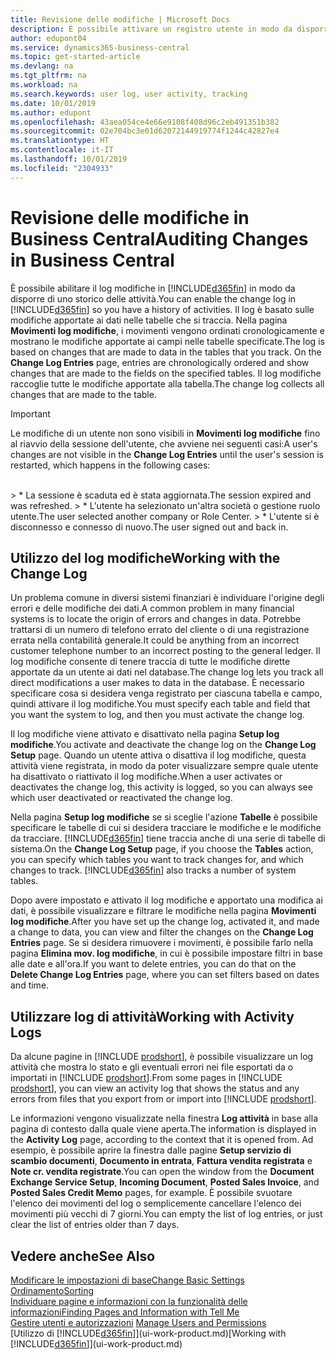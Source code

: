 ```yaml
---
title: Revisione delle modifiche | Microsoft Docs
description: È possibile attivare un registro utente in modo da disporre di uno storico di tutte le modifiche apportate ai dati delle tabelle tracciate. È anche possibile tenere traccia delle attività con determinati tipi di registri attività.
author: edupont04
ms.service: dynamics365-business-central
ms.topic: get-started-article
ms.devlang: na
ms.tgt_pltfrm: na
ms.workload: na
ms.search.keywords: user log, user activity, tracking
ms.date: 10/01/2019
ms.author: edupont
ms.openlocfilehash: 43aea054ce4e66e9108f408d96c2eb491351b382
ms.sourcegitcommit: 02e704bc3e01d62072144919774f1244c42827e4
ms.translationtype: HT
ms.contentlocale: it-IT
ms.lasthandoff: 10/01/2019
ms.locfileid: "2304933"
---
```

# <a name="auditing-changes-in-business-central"></a><span data-ttu-id="7715f-104">Revisione delle modifiche in Business Central</span><span class="sxs-lookup"><span data-stu-id="7715f-104">Auditing Changes in Business Central</span></span>

<span data-ttu-id="7715f-105">È possibile abilitare il log modifiche in [!INCLUDE[d365fin](includes/d365fin_md.md)] in modo da disporre di uno storico delle attività.</span><span class="sxs-lookup"><span data-stu-id="7715f-105">You can enable the change log in [!INCLUDE[d365fin](includes/d365fin_md.md)] so you have a history of activities.</span></span> <span data-ttu-id="7715f-106">Il log è basato sulle modifiche apportate ai dati nelle tabelle che si traccia. Nella pagina **Movimenti log modifiche**, i movimenti vengono ordinati cronologicamente e mostrano le modifiche apportate ai campi nelle tabelle specificate.</span><span class="sxs-lookup"><span data-stu-id="7715f-106">The log is based on changes that are made to data in the tables that you track. On the **Change Log Entries** page, entries are chronologically ordered and show changes that are made to the fields on the specified tables.</span></span> <span data-ttu-id="7715f-107">Il log modifiche raccoglie tutte le modifiche apportate alla tabella.</span><span class="sxs-lookup"><span data-stu-id="7715f-107">The change log collects all changes that are made to the table.</span></span>

> [!Important]
> <span data-ttu-id="7715f-108">Le modifiche di un utente non sono visibili in **Movimenti log modifiche** fino al riavvio della sessione dell'utente, che avviene nei seguenti casi:</span><span class="sxs-lookup"><span data-stu-id="7715f-108">A user's changes are not visible in the **Change Log Entries** until the user's session is restarted, which happens in the following cases:</span></span>
<br />
> * <span data-ttu-id="7715f-109">La sessione è scaduta ed è stata aggiornata.</span><span class="sxs-lookup"><span data-stu-id="7715f-109">The session expired and was refreshed.</span></span>
> * <span data-ttu-id="7715f-110">L'utente ha selezionato un'altra società o gestione ruolo utente.</span><span class="sxs-lookup"><span data-stu-id="7715f-110">The user selected another company or Role Center.</span></span>
> * <span data-ttu-id="7715f-111">L'utente si è disconnesso e connesso di nuovo.</span><span class="sxs-lookup"><span data-stu-id="7715f-111">The user signed out and back in.</span></span>

## <a name="working-with-the-change-log"></a><span data-ttu-id="7715f-112">Utilizzo del log modifiche</span><span class="sxs-lookup"><span data-stu-id="7715f-112">Working with the Change Log</span></span>

<span data-ttu-id="7715f-113">Un problema comune in diversi sistemi finanziari è individuare l'origine degli errori e delle modifiche dei dati.</span><span class="sxs-lookup"><span data-stu-id="7715f-113">A common problem in many financial systems is to locate the origin of errors and changes in data.</span></span> <span data-ttu-id="7715f-114">Potrebbe trattarsi di un numero di telefono errato del cliente o di una registrazione errata nella contabilità generale.</span><span class="sxs-lookup"><span data-stu-id="7715f-114">It could be anything from an incorrect customer telephone number to an incorrect posting to the general ledger.</span></span> <span data-ttu-id="7715f-115">Il log modifiche consente di tenere traccia di tutte le modifiche dirette apportate da un utente ai dati nel database.</span><span class="sxs-lookup"><span data-stu-id="7715f-115">The change log lets you track all direct modifications a user makes to data in the database.</span></span> <span data-ttu-id="7715f-116">È necessario specificare cosa si desidera venga registrato per ciascuna tabella e campo, quindi attivare il log modifiche.</span><span class="sxs-lookup"><span data-stu-id="7715f-116">You must specify each table and field that you want the system to log, and then you must activate the change log.</span></span>  

<span data-ttu-id="7715f-117">Il log modifiche viene attivato e disattivato nella pagina **Setup log modifiche**.</span><span class="sxs-lookup"><span data-stu-id="7715f-117">You activate and deactivate the change log on the **Change Log Setup** page.</span></span> <span data-ttu-id="7715f-118">Quando un utente attiva o disattiva il log modifiche, questa attività viene registrata, in modo da poter visualizzare sempre quale utente ha disattivato o riattivato il log modifiche.</span><span class="sxs-lookup"><span data-stu-id="7715f-118">When a user activates or deactivates the change log, this activity is logged, so you can always see which user deactivated or reactivated the change log.</span></span>

<span data-ttu-id="7715f-119">Nella pagina **Setup log modifiche** se si sceglie l'azione **Tabelle** è possibile specificare le tabelle di cui si desidera tracciare le modifiche e le modifiche da tracciare. [!INCLUDE[d365fin](includes/d365fin_md.md)] tiene traccia anche di una serie di tabelle di sistema.</span><span class="sxs-lookup"><span data-stu-id="7715f-119">On the **Change Log Setup** page, if you choose the **Tables** action, you can specify which tables you want to track changes for, and which changes to track. [!INCLUDE[d365fin](includes/d365fin_md.md)] also tracks a number of system tables.</span></span>

<span data-ttu-id="7715f-120">Dopo avere impostato e attivato il log modifiche e apportato una modifica ai dati, è possibile visualizzare e filtrare le modifiche nella pagina **Movimenti log modifiche**.</span><span class="sxs-lookup"><span data-stu-id="7715f-120">After you have set up the change log, activated it, and made a change to data, you can view and filter the changes on the **Change Log Entries** page.</span></span> <span data-ttu-id="7715f-121">Se si desidera rimuovere i movimenti, è possibile farlo nella pagina **Elimina mov. log modifiche**, in cui è possibile impostare filtri in base alle date e all'ora.</span><span class="sxs-lookup"><span data-stu-id="7715f-121">If you want to delete entries, you can do that on the **Delete Change Log Entries** page, where you can set filters based on dates and time.</span></span>  

## <a name="working-with-activity-logs"></a><span data-ttu-id="7715f-122">Utilizzare log di attività</span><span class="sxs-lookup"><span data-stu-id="7715f-122">Working with Activity Logs</span></span>

<span data-ttu-id="7715f-123">Da alcune pagine in [!INCLUDE [prodshort](includes/prodshort.md)], è possibile visualizzare un log attività che mostra lo stato e gli eventuali errori nei file esportati da o importati in [!INCLUDE [prodshort](includes/prodshort.md)].</span><span class="sxs-lookup"><span data-stu-id="7715f-123">From some pages in [!INCLUDE [prodshort](includes/prodshort.md)], you can view an activity log that shows the status and any errors from files that you export from or import into [!INCLUDE [prodshort](includes/prodshort.md)].</span></span>  

<span data-ttu-id="7715f-124">Le informazioni vengono visualizzate nella finestra **Log attività** in base alla pagina di contesto dalla quale viene aperta.</span><span class="sxs-lookup"><span data-stu-id="7715f-124">The information is displayed in the **Activity Log** page, according to the context that it is opened from.</span></span> <span data-ttu-id="7715f-125">Ad esempio, è possibile aprire la finestra dalle pagine **Setup servizio di scambio documenti**, **Documento in entrata**, **Fattura vendita registrata** e **Note cr. vendita registrate**.</span><span class="sxs-lookup"><span data-stu-id="7715f-125">You can open the window from the **Document Exchange Service Setup**, **Incoming Document**, **Posted Sales Invoice**, and **Posted Sales Credit Memo** pages, for example.</span></span> <span data-ttu-id="7715f-126">È possibile svuotare l'elenco dei movimenti del log o semplicemente cancellare l'elenco dei movimenti più vecchi di 7 giorni.</span><span class="sxs-lookup"><span data-stu-id="7715f-126">You can empty the list of log entries, or just clear the list of entries older than 7 days.</span></span>  

## <a name="see-also"></a><span data-ttu-id="7715f-127">Vedere anche</span><span class="sxs-lookup"><span data-stu-id="7715f-127">See Also</span></span>
[<span data-ttu-id="7715f-128">Modificare le impostazioni di base</span><span class="sxs-lookup"><span data-stu-id="7715f-128">Change Basic Settings</span></span>](ui-change-basic-settings.md)  
[<span data-ttu-id="7715f-129">Ordinamento</span><span class="sxs-lookup"><span data-stu-id="7715f-129">Sorting</span></span>](ui-sorting.md)  
[<span data-ttu-id="7715f-130">Individuare pagine e informazioni con la funzionalità delle informazioni</span><span class="sxs-lookup"><span data-stu-id="7715f-130">Finding Pages and Information with Tell Me</span></span>](ui-search.md)  
<span data-ttu-id="7715f-131">[Gestire utenti e autorizzazioni](ui-how-users-permissions.md)  </span><span class="sxs-lookup"><span data-stu-id="7715f-131">[Manage Users and Permissions](ui-how-users-permissions.md)  </span></span>  
<span data-ttu-id="7715f-132">[Utilizzo di [!INCLUDE[d365fin](includes/d365fin_md.md)]](ui-work-product.md)</span><span class="sxs-lookup"><span data-stu-id="7715f-132">[Working with [!INCLUDE[d365fin](includes/d365fin_md.md)]](ui-work-product.md)</span></span>  
